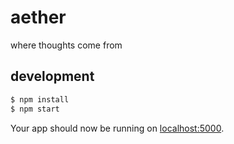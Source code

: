 # aether

where thoughts come from

## development

```sh
$ npm install
$ npm start
```

Your app should now be running on [localhost:5000](http://localhost:5000/).
